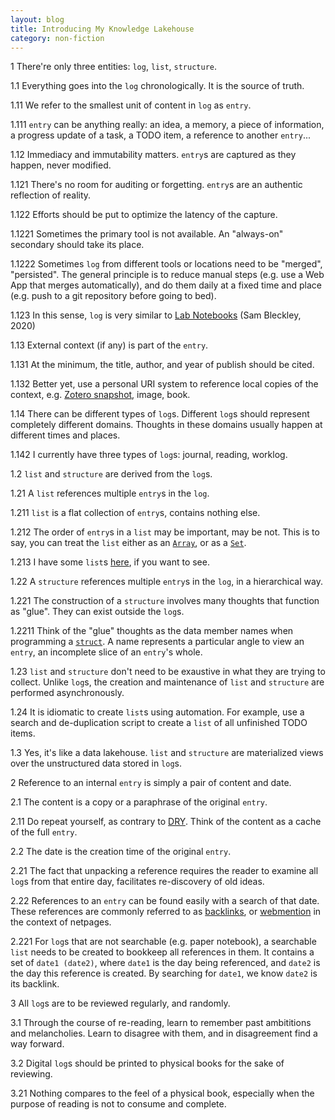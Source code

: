 ```yaml
---
layout: blog
title: Introducing My Knowledge Lakehouse
category: non-fiction
---
```


1 There're only three entities: `log`, `list`, `structure`.

1.1 Everything goes into the `log` chronologically. It is the source of truth.

1.11 We refer to the smallest unit of content in `log` as `entry`.

1.111 `entry` can be anything really: an idea, a memory, a piece of information, a progress update of a task, a TODO item, a reference to another `entry`...

1.12 Immediacy and immutability matters. `entry`s are captured as they happen, never modified.

1.121 There's no room for auditing or forgetting. `entry`s are an authentic reflection of reality.

1.122 Efforts should be put to optimize the latency of the capture.

1.1221 Sometimes the primary tool is not available. An "always-on" secondary should take its place.

1.1222 Sometimes `log` from different tools or locations need to be "merged", "persisted". The general principle is to reduce manual steps (e.g. use a Web App that merges automatically), and do them daily at a fixed time and place (e.g. push to a git repository before going to bed).

1.123 In this sense, `log` is very similar to [Lab Notebooks](https://sambleckley.com/writing/lab-notebooks.html) (Sam Bleckley, 2020)

1.13 External context (if any) is part of the `entry`.

1.131 At the minimum, the title, author, and year of publish should be cited.

1.132 Better yet, use a personal URI system to reference local copies of the context, e.g. [Zotero snapshot](https://www.zotero.org/support/adding_items_to_zotero#saving_webpages), image, book.

1.14 There can be different types of `log`s. Different `log`s should represent completely different domains. Thoughts in these domains usually happen at different times and places.

1.142 I currently have three types of `log`s: journal, reading, worklog.

1.2 `list` and `structure` are derived from the `log`s.

1.21 A `list` references multiple `entry`s in the `log`.

1.211 `list` is a flat collection of `entry`s, contains nothing else.

1.212 The order of `entry`s in a `list` may be important, may be not. This is to say, you can treat the `list` either as an [`Array`](https://en.wikipedia.org/wiki/Array_(data_structure)), or as a [`Set`](https://en.wikipedia.org/wiki/Set_(mathematics)).

1.213 I have some `list`s [here](/collection.html), if you want to see.

1.22 A `structure` references multiple `entry`s in the `log`, in a hierarchical way.

1.221 The construction of a `structure` involves many thoughts that function as "glue". They can exist outside the `log`s.

1.2211 Think of the "glue" thoughts as the data member names when programming a [`struct`](https://en.wikipedia.org/wiki/Struct_(C_programming_language)). A name represents a particular angle to view an `entry`, an incomplete slice of an `entry`'s whole.

1.23 `list` and `structure` don't need to be exaustive in what they are trying to collect. Unlike `log`s, the creation and maintenance of `list` and `structure` are performed asynchronously.

1.24 It is idiomatic to create `list`s using automation. For example, use a search and de-duplication script to create a `list` of all unfinished TODO items.

1.3 Yes, it's like a data lakehouse. `list` and `structure` are materialized views over the unstructured data stored in `log`s.

2 Reference to an internal `entry` is simply a pair of content and date.

2.1 The content is a copy or a paraphrase of the original `entry`.

2.11 Do repeat yourself, as contrary to [DRY](https://en.wikipedia.org/wiki/Don%27t_repeat_yourself). Think of the content as a cache of the full `entry`.

2.2 The date is the creation time of the original `entry`.

2.21 The fact that unpacking a reference requires the reader to examine all `log`s from that entire day, facilitates re-discovery of old ideas.

2.22 References to an `entry` can be found easily with a search of that date. These references are commonly referred to as [backlinks](https://en.wikipedia.org/wiki/Backlink), or [webmention](https://www.w3.org/TR/webmention/) in the context of netpages.

2.221 For `log`s that are not searchable (e.g. paper notebook), a searchable `list` needs to be created to bookkeep all references in them. It contains a set of `date1 (date2)`, where `date1` is the day being referenced, and `date2` is the day this reference is created. By searching for `date1`, we know `date2` is its backlink.

3 All `log`s are to be reviewed regularly, and randomly.

3.1 Through the course of re-reading, learn to remember past ambititions and melancholies. Learn to disagree with them, and in disagreement find a way forward.

3.2 Digital `log`s should be printed to physical books for the sake of reviewing.

3.21 Nothing compares to the feel of a physical book, especially when the purpose of reading is not to consume and complete.
